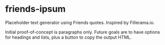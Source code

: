# friends-ipsum
Placeholder text generator using Friends quotes. Inspired by Fillerama.io.

Initial proof-of-concept is paragraphs only. Future goals are to have options for headings and lists, plus a button to copy the output HTML.
